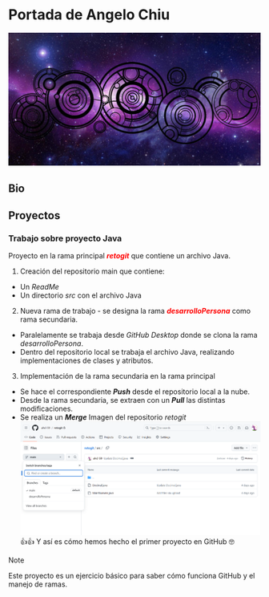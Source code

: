 # Portada de Angelo Chiu
![Imagen de Portada](recursos/timey_wimey.jpg)
## Bio
## Proyectos
### Trabajo sobre proyecto Java
Proyecto en la rama principal ***<text style="color: red">retogit</text>*** que contiene un archivo Java.
1) Creación del repositorio main que contiene:
  - Un *ReadMe*
  - Un directorio *src* con el archivo Java
2) Nueva rama de trabajo - se designa la rama ***<text style="color:red">desarrolloPersona</text>*** como rama secundaria.
  - Paralelamente se trabaja desde *GitHub Desktop* donde se clona la rama *desarrolloPersona*.
  - Dentro del repositorio local se trabaja el archivo Java, realizando implementaciones de clases y atributos.
3) Implementación de la rama secundaria en la rama principal
  - Se hace el correspondiente ***Push*** desde el repositorio local a la nube.
  - Desde la rama secundaria, se extraen con un ***Pull*** las distintas modificaciones.
  - Se realiza un ***Merge***
Imagen del repositorio *retogit* ![Imagen](recursos/img_retogit.png)
👍👍 Y así es cómo hemos hecho el primer proyecto en GitHub 🤓

>[!NOTE]
Este proyecto es un ejercicio básico para saber cómo funciona GitHub y el manejo de ramas. 
